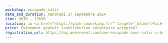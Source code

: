 ```yaml
---
workshop: escapade_satir
date_and_duration: Vendredi 27 septembre 2024
time: 9h30 - 12h30
location: au <a href="https://yack-coworking.fr/" target="_blank">Yack</a><br>16 rue des Terres Neuves<br>33130 Bègles
price: Événement gratuit (contribution volontaire acceptée)
registration_url: https://my.weezevent.com/une-escapade-avec-satir-a-begles
---
```

